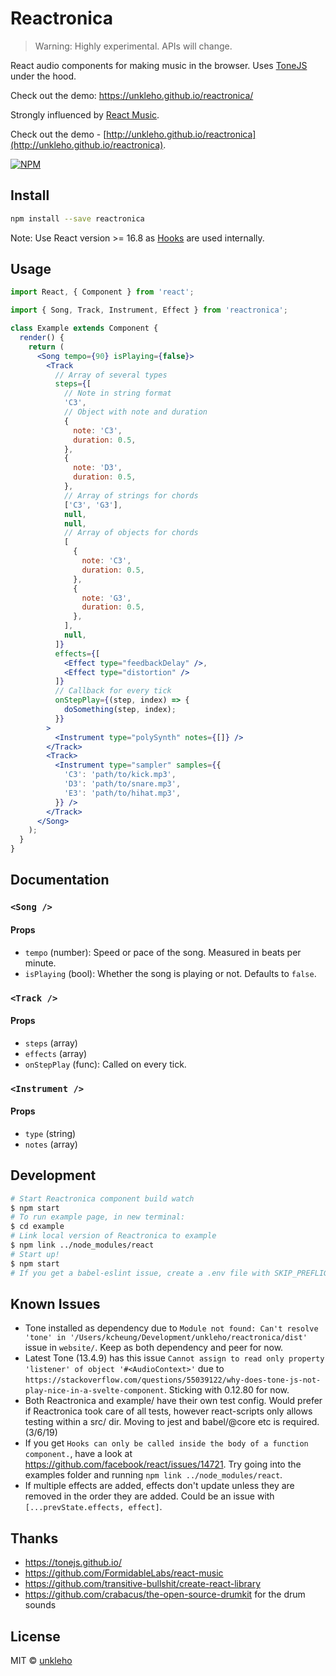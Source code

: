 # Reactronica

> Warning: Highly experimental. APIs will change.

React audio components for making music in the browser. Uses [ToneJS](https://tonejs.github.io/) under the hood.

Check out the demo:
https://unkleho.github.io/reactronica/

Strongly influenced by [React Music](https://github.com/FormidableLabs/react-music).

Check out the demo - [http://unkleho.github.io/reactronica](http://unkleho.github.io/reactronica).

[![NPM](https://img.shields.io/npm/v/reactronica.svg)](https://www.npmjs.com/package/reactronica)

## Install

```bash
npm install --save reactronica
```

Note: Use React version >= 16.8 as [Hooks](https://reactjs.org/docs/hooks-intro.html) are used internally.

## Usage

<!-- prettier-ignore-start -->
```jsx
import React, { Component } from 'react';

import { Song, Track, Instrument, Effect } from 'reactronica';

class Example extends Component {
  render() {
    return (
      <Song tempo={90} isPlaying={false}>
        <Track
          // Array of several types
          steps={[
            // Note in string format
            'C3',
            // Object with note and duration
            {
              note: 'C3',
              duration: 0.5,
            },
            {
              note: 'D3',
              duration: 0.5,
            },
            // Array of strings for chords
            ['C3', 'G3'],
            null,
            null,
            // Array of objects for chords
            [
              {
                note: 'C3',
                duration: 0.5,
              },
              {
                note: 'G3',
                duration: 0.5,
              },
            ],
            null,
          ]}
          effects={[
            <Effect type="feedbackDelay" />,
            <Effect type="distortion" />
          ]}
          // Callback for every tick
          onStepPlay={(step, index) => {
            doSomething(step, index);
          }}
        >
          <Instrument type="polySynth" notes={[]} />
        </Track>
        <Track>
          <Instrument type="sampler" samples={{
            'C3': 'path/to/kick.mp3',
            'D3': 'path/to/snare.mp3',
            'E3': 'path/to/hihat.mp3',
          }} />
        </Track>
      </Song>
    );
  }
}
```
<!-- prettier-ignore-end -->

## Documentation

### `<Song />`

#### Props

- `tempo` (number): Speed or pace of the song. Measured in beats per minute.
- `isPlaying` (bool): Whether the song is playing or not. Defaults to `false`.

### `<Track />`

#### Props

- `steps` (array)
- `effects` (array)
- `onStepPlay` (func): Called on every tick.

### `<Instrument />`

#### Props

- `type` (string)
- `notes` (array)

## Development

```bash
# Start Reactronica component build watch
$ npm start
# To run example page, in new terminal:
$ cd example
# Link local version of Reactronica to example
$ npm link ../node_modules/react
# Start up!
$ npm start
# If you get a babel-eslint issue, create a .env file with SKIP_PREFLIGHT_CHECK=true in ./example
```

## Known Issues

- Tone installed as dependency due to `Module not found: Can't resolve 'tone' in '/Users/kcheung/Development/unkleho/reactronica/dist'` issue in `website/`. Keep as both dependency and peer for now.
- Latest Tone (13.4.9) has this issue `Cannot assign to read only property 'listener' of object '#<AudioContext>'` due to `https://stackoverflow.com/questions/55039122/why-does-tone-js-not-play-nice-in-a-svelte-component`. Sticking with 0.12.80 for now.
- Both Reactronica and example/ have their own test config. Would prefer if Reactronica took care of all tests, however react-scripts only allows testing within a src/ dir. Moving to jest and babel/@core etc is required. (3/6/19)
- If you get `Hooks can only be called inside the body of a function component.`, have a look at https://github.com/facebook/react/issues/14721. Try going into the examples folder and running `npm link ../node_modules/react`.
- If multiple effects are added, effects don't update unless they are removed in the order they are added. Could be an issue with `[...prevState.effects, effect]`.

## Thanks

- https://tonejs.github.io/
- https://github.com/FormidableLabs/react-music
- https://github.com/transitive-bullshit/create-react-library
- https://github.com/crabacus/the-open-source-drumkit for the drum sounds

## License

MIT © [unkleho](https://github.com/unkleho)
